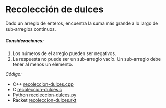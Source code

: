 # Recolección de dulces

Dado un arreglo de enteros, encuentra la suma más grande a lo largo de sub-arreglos continuos.

##### Consideraciones:
1. Los números de el arreglo pueden ser negativos.
2. La respuesta no puede ser un sub-arreglo vacío. Un sub-arreglo debe tener al menos un elemento.

_Código:_ 
- C++ [recoleccion-dulces.cpp](../recoleccion-dulces/recoleccion-dulces.cpp)
- C [recoleccion-dulces.c](../main/recoleccion-dulces.c)
- Python [recoleccion-dulces.py](../main/recoleccion-dulces.py)
- Racket [recoleccion-dulces.rkt](../main/recoleccion-dulces.rkt)
